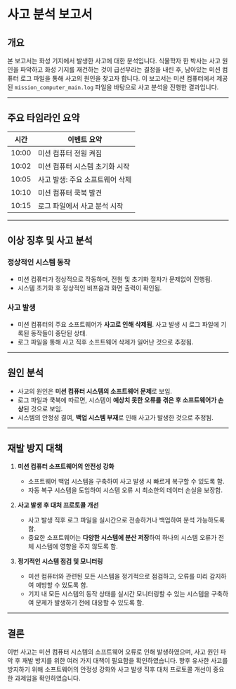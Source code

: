 # 사고 분석 보고서

## 개요  
본 보고서는 화성 기지에서 발생한 사고에 대한 분석입니다. 식물학자 한 박사는 사고 원인을 파악하고 화성 기지를 재건하는 것이 급선무라는 결정을 내린 후, 남아있는 미션 컴퓨터 로그 파일을 통해 사고의 원인을 찾고자 합니다. 이 보고서는 미션 컴퓨터에서 제공된 `mission_computer_main.log` 파일을 바탕으로 사고 분석을 진행한 결과입니다.

---

## 주요 타임라인 요약

| 시간 | 이벤트 요약 |
|------|-------------|
| 10:00 | 미션 컴퓨터 전원 켜짐 |
| 10:02 | 미션 컴퓨터 시스템 초기화 시작 |
| 10:05 | 사고 발생: 주요 소프트웨어 삭제 |
| 10:10 | 미션 컴퓨터 쿡북 발견 |
| 10:15 | 로그 파일에서 사고 분석 시작 |

---

## 이상 징후 및 사고 분석

### 정상적인 시스템 동작
- 미션 컴퓨터가 정상적으로 작동하며, 전원 및 초기화 절차가 문제없이 진행됨.
- 시스템 초기화 후 정상적인 비프음과 화면 출력이 확인됨.

### 사고 발생
- 미션 컴퓨터의 주요 소프트웨어가 **사고로 인해 삭제됨**. 사고 발생 시 로그 파일에 기록된 동작들이 중단된 상태.
- 로그 파일을 통해 사고 직후 소프트웨어 삭제가 일어난 것으로 추정됨.

---

## 원인 분석

- 사고의 원인은 **미션 컴퓨터 시스템의 소프트웨어 문제**로 보임.
- 로그 파일과 쿡북에 따르면, 시스템이 **예상치 못한 오류를 겪은 후 소프트웨어가 손상**된 것으로 보임.
- 시스템의 안정성 결여, **백업 시스템 부재**로 인해 사고가 발생한 것으로 추정됨.

---

## 재발 방지 대책

1. **미션 컴퓨터 소프트웨어의 안전성 강화**
   - 소프트웨어 백업 시스템을 구축하여 사고 발생 시 빠르게 복구할 수 있도록 함.
   - 자동 복구 시스템을 도입하여 시스템 오류 시 최소한의 데이터 손실을 보장함.

2. **사고 발생 후 대처 프로토콜 개선**
   - 사고 발생 직후 로그 파일을 실시간으로 전송하거나 백업하여 분석 가능하도록 함.
   - 중요한 소프트웨어는 **다양한 시스템에 분산 저장**하여 하나의 시스템 오류가 전체 시스템에 영향을 주지 않도록 함.

3. **정기적인 시스템 점검 및 모니터링**
   - 미션 컴퓨터와 관련된 모든 시스템을 정기적으로 점검하고, 오류를 미리 감지하여 예방할 수 있도록 함.
   - 기지 내 모든 시스템의 동작 상태를 실시간 모니터링할 수 있는 시스템을 구축하여 문제가 발생하기 전에 대응할 수 있도록 함.

---

## 결론

이번 사고는 미션 컴퓨터 시스템의 소프트웨어 오류로 인해 발생하였으며, 사고 원인 파악 후 재발 방지를 위한 여러 가지 대책이 필요함을 확인하였습니다. 향후 유사한 사고를 방지하기 위해 소프트웨어의 안정성 강화와 사고 발생 직후 대처 프로토콜 개선이 중요한 과제임을 확인하였습니다.
